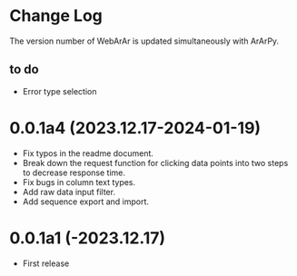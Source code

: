 # Change Log

The version number of WebArAr is updated simultaneously with ArArPy.

## to do

* Error type selection 


# 0.0.1a4 (2023.12.17-2024-01-19)

* Fix typos in the readme document.
* Break down the request function for clicking data points into two steps to decrease response time.
* Fix bugs in column text types.
* Add raw data input filter.
* Add sequence export and import.

# 0.0.1a1 (-2023.12.17)

* First release
